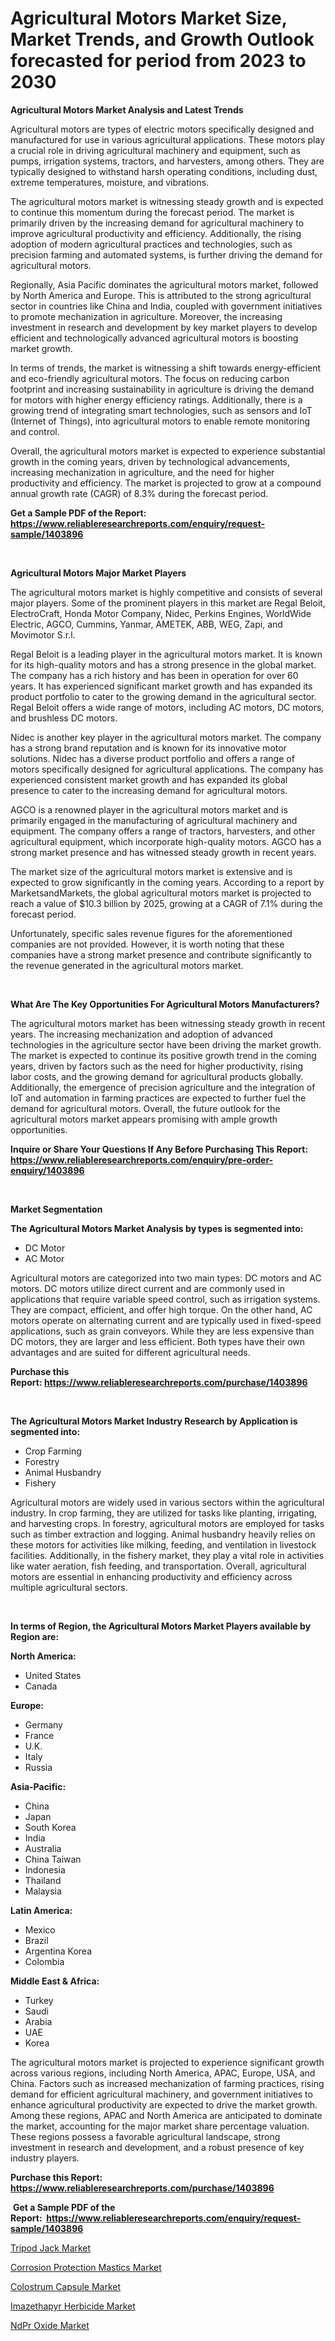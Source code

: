 <p><h1>Agricultural Motors Market Size, Market Trends, and Growth Outlook forecasted for period from 2023 to 2030</h1></p><p><strong>Agricultural Motors Market Analysis and Latest Trends</strong></p>
<p><p>Agricultural motors are types of electric motors specifically designed and manufactured for use in various agricultural applications. These motors play a crucial role in driving agricultural machinery and equipment, such as pumps, irrigation systems, tractors, and harvesters, among others. They are typically designed to withstand harsh operating conditions, including dust, extreme temperatures, moisture, and vibrations.</p><p>The agricultural motors market is witnessing steady growth and is expected to continue this momentum during the forecast period. The market is primarily driven by the increasing demand for agricultural machinery to improve agricultural productivity and efficiency. Additionally, the rising adoption of modern agricultural practices and technologies, such as precision farming and automated systems, is further driving the demand for agricultural motors.</p><p>Regionally, Asia Pacific dominates the agricultural motors market, followed by North America and Europe. This is attributed to the strong agricultural sector in countries like China and India, coupled with government initiatives to promote mechanization in agriculture. Moreover, the increasing investment in research and development by key market players to develop efficient and technologically advanced agricultural motors is boosting market growth.</p><p>In terms of trends, the market is witnessing a shift towards energy-efficient and eco-friendly agricultural motors. The focus on reducing carbon footprint and increasing sustainability in agriculture is driving the demand for motors with higher energy efficiency ratings. Additionally, there is a growing trend of integrating smart technologies, such as sensors and IoT (Internet of Things), into agricultural motors to enable remote monitoring and control.</p><p>Overall, the agricultural motors market is expected to experience substantial growth in the coming years, driven by technological advancements, increasing mechanization in agriculture, and the need for higher productivity and efficiency. The market is projected to grow at a compound annual growth rate (CAGR) of 8.3% during the forecast period.</p></p>
<p><strong>Get a Sample PDF of the Report:&nbsp; <a href="https://www.reliableresearchreports.com/enquiry/request-sample/1403896">https://www.reliableresearchreports.com/enquiry/request-sample/1403896</a></strong></p>
<p>&nbsp;</p>
<p><strong>Agricultural Motors Major Market Players</strong></p>
<p><p>The agricultural motors market is highly competitive and consists of several major players. Some of the prominent players in this market are Regal Beloit, ElectroCraft, Honda Motor Company, Nidec, Perkins Engines, WorldWide Electric, AGCO, Cummins, Yanmar, AMETEK, ABB, WEG, Zapi, and Movimotor S.r.l.</p><p>Regal Beloit is a leading player in the agricultural motors market. It is known for its high-quality motors and has a strong presence in the global market. The company has a rich history and has been in operation for over 60 years. It has experienced significant market growth and has expanded its product portfolio to cater to the growing demand in the agricultural sector. Regal Beloit offers a wide range of motors, including AC motors, DC motors, and brushless DC motors.</p><p>Nidec is another key player in the agricultural motors market. The company has a strong brand reputation and is known for its innovative motor solutions. Nidec has a diverse product portfolio and offers a range of motors specifically designed for agricultural applications. The company has experienced consistent market growth and has expanded its global presence to cater to the increasing demand for agricultural motors.</p><p>AGCO is a renowned player in the agricultural motors market and is primarily engaged in the manufacturing of agricultural machinery and equipment. The company offers a range of tractors, harvesters, and other agricultural equipment, which incorporate high-quality motors. AGCO has a strong market presence and has witnessed steady growth in recent years.</p><p>The market size of the agricultural motors market is extensive and is expected to grow significantly in the coming years. According to a report by MarketsandMarkets, the global agricultural motors market is projected to reach a value of $10.3 billion by 2025, growing at a CAGR of 7.1% during the forecast period.</p><p>Unfortunately, specific sales revenue figures for the aforementioned companies are not provided. However, it is worth noting that these companies have a strong market presence and contribute significantly to the revenue generated in the agricultural motors market.</p></p>
<p>&nbsp;</p>
<p><strong>What Are The Key Opportunities For Agricultural Motors Manufacturers?</strong></p>
<p><p>The agricultural motors market has been witnessing steady growth in recent years. The increasing mechanization and adoption of advanced technologies in the agriculture sector have been driving the market growth. The market is expected to continue its positive growth trend in the coming years, driven by factors such as the need for higher productivity, rising labor costs, and the growing demand for agricultural products globally. Additionally, the emergence of precision agriculture and the integration of IoT and automation in farming practices are expected to further fuel the demand for agricultural motors. Overall, the future outlook for the agricultural motors market appears promising with ample growth opportunities.</p></p>
<p><strong>Inquire or Share Your Questions If Any Before Purchasing This Report: <a href="https://www.reliableresearchreports.com/enquiry/pre-order-enquiry/1403896">https://www.reliableresearchreports.com/enquiry/pre-order-enquiry/1403896</a></strong></p>
<p>&nbsp;</p>
<p><strong>Market Segmentation</strong></p>
<p><strong>The Agricultural Motors Market Analysis by types is segmented into:</strong></p>
<p><ul><li>DC Motor</li><li>AC Motor</li></ul></p>
<p><p>Agricultural motors are categorized into two main types: DC motors and AC motors. DC motors utilize direct current and are commonly used in applications that require variable speed control, such as irrigation systems. They are compact, efficient, and offer high torque. On the other hand, AC motors operate on alternating current and are typically used in fixed-speed applications, such as grain conveyors. While they are less expensive than DC motors, they are larger and less efficient. Both types have their own advantages and are suited for different agricultural needs.</p></p>
<p><strong>Purchase this Report:&nbsp;<a href="https://www.reliableresearchreports.com/purchase/1403896">https://www.reliableresearchreports.com/purchase/1403896</a></strong></p>
<p>&nbsp;</p>
<p><strong>The Agricultural Motors Market Industry Research by Application is segmented into:</strong></p>
<p><ul><li>Crop Farming</li><li>Forestry</li><li>Animal Husbandry</li><li>Fishery</li></ul></p>
<p><p>Agricultural motors are widely used in various sectors within the agricultural industry. In crop farming, they are utilized for tasks like planting, irrigating, and harvesting crops. In forestry, agricultural motors are employed for tasks such as timber extraction and logging. Animal husbandry heavily relies on these motors for activities like milking, feeding, and ventilation in livestock facilities. Additionally, in the fishery market, they play a vital role in activities like water aeration, fish feeding, and transportation. Overall, agricultural motors are essential in enhancing productivity and efficiency across multiple agricultural sectors.</p></p>
<p>&nbsp;</p>
<p><strong>In terms of Region, the Agricultural Motors Market Players available by Region are:</strong></p>
<p>
    <p> <strong> North America: </strong>
        <ul>
            <li>United States</li>
            <li>Canada</li>
        </ul>
        </p> 
    <p> <strong> Europe: </strong>
        <ul>
            <li>Germany</li>
            <li>France</li>
            <li>U.K.</li>
            <li>Italy</li>
            <li>Russia</li>
        </ul>
        </p> 
    <p> <strong> Asia-Pacific: </strong>
        <ul>
            <li>China</li>
            <li>Japan</li>
            <li>South Korea</li>
            <li>India</li>
            <li>Australia</li>
            <li>China Taiwan</li>
            <li>Indonesia</li>
            <li>Thailand</li>
            <li>Malaysia</li>
        </ul>
        </p> 
    <p> <strong> Latin America: </strong>
        <ul>
            <li>Mexico</li>
            <li>Brazil</li>
            <li>Argentina Korea</li>
            <li>Colombia</li>
        </ul>
        </p> 
    <p> <strong> Middle East & Africa: </strong>
        <ul>
            <li>Turkey</li>
            <li>Saudi</li>
            <li>Arabia</li>
            <li>UAE</li>
            <li>Korea</li>
        </ul>
    </p>
    </p>
<p><p>The agricultural motors market is projected to experience significant growth across various regions, including North America, APAC, Europe, USA, and China. Factors such as increased mechanization of farming practices, rising demand for efficient agricultural machinery, and government initiatives to enhance agricultural productivity are expected to drive the market growth. Among these regions, APAC and North America are anticipated to dominate the market, accounting for the major market share percentage valuation. These regions possess a favorable agricultural landscape, strong investment in research and development, and a robust presence of key industry players.</p></p>
<p><strong>Purchase this Report: <a href="https://www.reliableresearchreports.com/purchase/1403896">https://www.reliableresearchreports.com/purchase/1403896</a></strong></p>
<p>&nbsp;<strong>Get a Sample PDF of the Report:&nbsp;&nbsp;<a href="https://www.reliableresearchreports.com/enquiry/request-sample/1403896">https://www.reliableresearchreports.com/enquiry/request-sample/1403896</a></strong></p>
<p><strong></strong></p>
<p><p><a href="https://medium.com/@marcoshoppe2023/tripod-jack-market-comprehensive-assessment-by-type-application-and-geography-93274e8ce4f2">Tripod Jack Market</a></p><p><a href="https://github.com/ruslanpoljakovrd177/Market-Research-Report-List-1/blob/main/corrosion-protection-mastics-market.md">Corrosion Protection Mastics Market</a></p><p><a href="https://github.com/gulaimolin/Market-Research-Report-List-1/blob/main/colostrum-capsule-market.md">Colostrum Capsule Market</a></p><p><a href="https://www.linkedin.com/pulse/imazethapyr-herbicide-market-size-2023-2030-global-industrial-aujyf/">Imazethapyr Herbicide Market</a></p><p><a href="https://www.linkedin.com/pulse/ndpr-oxide-market-size-share-amp-trends-analysis-report-application-ton6f/">NdPr Oxide Market</a></p></p>